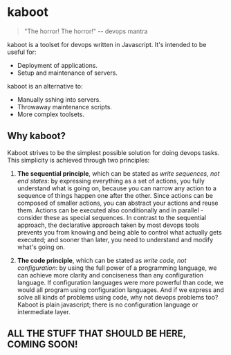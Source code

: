# kaboot

> "The horror! The horror!" -- devops mantra

kaboot is a toolset for devops written in Javascript. It's intended to be useful for:

- Deployment of applications.
- Setup and maintenance of servers.

kaboot is an alternative to:

- Manually sshing into servers.
- Throwaway maintenance scripts.
- More complex toolsets.

## Why kaboot?

Kaboot strives to be the simplest possible solution for doing devops tasks. This simplicity is achieved through two principles:

1. **The sequential principle**, which can be stated as *write sequences, not end states*: by expressing everything as a set of actions, you fully understand what is going on, because you can narrow any action to a sequence of things happen one after the other. Since actions can be composed of smaller actions, you can abstract your actions and reuse them. Actions can be executed also conditionally and in parallel - consider these as special sequences. In contrast to the sequential approach, the declarative approach taken by most devops tools prevents you from knowing and being able to control what actually gets executed; and sooner than later, you need to understand and modify what's going on.

2. **The code principle**, which can be stated as *write code, not configuration*: by using the full power of a programming language, we can achieve more clarity and conciseness than any configuration language. If configuration languages were more powerful than code, we would all program using configuration languages. And if we express and solve all kinds of problems using code, why not devops problems too? Kaboot is plain javascript; there is no configuration language or intermediate layer.

## ALL THE STUFF THAT SHOULD BE HERE, COMING SOON!
